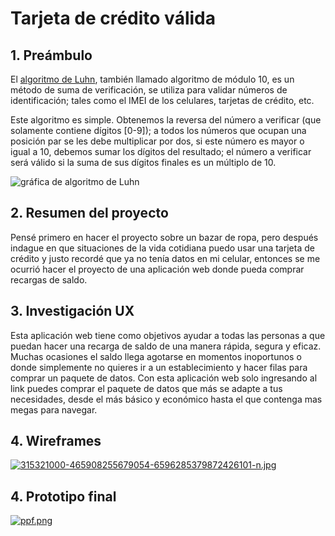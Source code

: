# Tarjeta de crédito válida

## 1. Preámbulo

El [algoritmo de Luhn](https://es.wikipedia.org/wiki/Algoritmo_de_Luhn),
también llamado algoritmo de módulo 10, es un método de suma de verificación,
se utiliza para validar números de identificación; tales como el IMEI de los
celulares, tarjetas de crédito, etc.

Este algoritmo es simple. Obtenemos la reversa del número a verificar (que
solamente contiene dígitos [0-9]); a todos los números que ocupan una posición
par se les debe multiplicar por dos, si este número es mayor o igual a 10,
debemos sumar los dígitos del resultado; el número a verificar será válido si
la suma de sus dígitos finales es un múltiplo de 10.

![gráfica de algoritmo de Luhn](https://www.101computing.net/wp/wp-content/uploads/Luhn-Algorithm.png)

## 2. Resumen del proyecto
Pensé primero en hacer el proyecto sobre un bazar de ropa, pero después indague en que situaciones de la vida cotidiana puedo usar una tarjeta de crédito y justo recordé que ya no tenía datos en mi celular, entonces se me ocurrió hacer el proyecto de una aplicación web donde pueda comprar recargas de saldo.

## 3. Investigación UX
Esta aplicación web tiene como objetivos ayudar a todas las personas a que puedan hacer una recarga de saldo de una manera rápida, segura y eficaz. Muchas ocasiones el saldo llega agotarse en momentos inoportunos o donde simplemente no quieres ir a un establecimiento y hacer filas para comprar un paquete de datos. Con esta aplicación web solo ingresando al link puedes comprar el paquete de datos que más se adapte a tus necesidades, desde el más básico y económico hasta el que contenga mas megas para navegar.

## 4. Wireframes
[![315321000-465908255679054-6596285379872426101-n.jpg](https://i.postimg.cc/YSYs5m9R/315321000-465908255679054-6596285379872426101-n.jpg)](https://postimg.cc/065nmj7K)
## 4. Prototipo final
[![ppf.png](https://i.postimg.cc/3RWDy2vC/ppf.png)](https://postimg.cc/G8wpV8zH)
